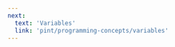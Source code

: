 ```yaml
---
next: 
  text: 'Variables'
  link: 'pint/programming-concepts/variables'
---
```

<ExternalContent url="https://essential-contributions.github.io/pint/book/basics/index.html" selector="main" />
